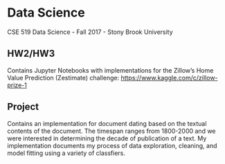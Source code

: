 # Data Science
CSE 519 Data Science - Fall 2017 - Stony Brook University

## HW2/HW3 
Contains Jupyter Notebooks with implementations for the Zillow’s Home Value Prediction (Zestimate) challenge: https://www.kaggle.com/c/zillow-prize-1

## Project
Contains an implementation for document dating based on the textual contents of the document.  The timespan ranges from 1800-2000 and we were interested in determining the decade of publication of a text.  My implementation documents my process of data exploration, cleaning, and model fitting using a variety of classfiers.
